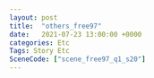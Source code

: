 ```yaml
---
layout: post
title:  "others_free97"
date:   2021-07-23 13:00:00 +0000
categories: Etc
Tags: Story Etc
SceneCode: ["scene_free97_q1_s20"]
---
```

